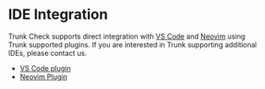 # IDE Integration

Trunk Check supports direct integration with [VS Code](vs-code.md) and [Neovim](neovim-plugin.md) using Trunk supported plugins. If you are interested in Trunk supporting additional IDEs, please contact us.

* [VS Code plugin](vs-code.md)
* [Neovim Plugin](neovim-plugin.md)
